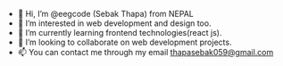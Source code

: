 - 👋 Hi, I’m @eegcode (Sebak Thapa) from NEPAL
- 👀 I’m interested in web development and design too.
- 🌱 I’m currently learning frontend technologies(react js).
- 💞️ I’m looking to collaborate on web development projects.
- 📫 You can contact me through my email <thapasebak059@gmail.com>

<!---
eegcode/eegcode is a ✨ special ✨ repository because its `README.md` (this file) appears on your GitHub profile.
You can click the Preview link to take a look at your changes.
--->
